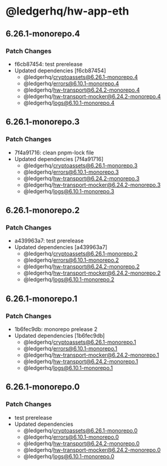 # @ledgerhq/hw-app-eth

## 6.26.1-monorepo.4

### Patch Changes

- f6cb87454: test prerelease
- Updated dependencies [f6cb87454]
  - @ledgerhq/cryptoassets@6.26.1-monorepo.4
  - @ledgerhq/errors@6.10.1-monorepo.4
  - @ledgerhq/hw-transport@6.24.2-monorepo.4
  - @ledgerhq/hw-transport-mocker@6.24.2-monorepo.4
  - @ledgerhq/logs@6.10.1-monorepo.4

## 6.26.1-monorepo.3

### Patch Changes

- 7f4a91716: clean pnpm-lock file
- Updated dependencies [7f4a91716]
  - @ledgerhq/cryptoassets@6.26.1-monorepo.3
  - @ledgerhq/errors@6.10.1-monorepo.3
  - @ledgerhq/hw-transport@6.24.2-monorepo.3
  - @ledgerhq/hw-transport-mocker@6.24.2-monorepo.3
  - @ledgerhq/logs@6.10.1-monorepo.3

## 6.26.1-monorepo.2

### Patch Changes

- a439963a7: test prerelease
- Updated dependencies [a439963a7]
  - @ledgerhq/cryptoassets@6.26.1-monorepo.2
  - @ledgerhq/errors@6.10.1-monorepo.2
  - @ledgerhq/hw-transport@6.24.2-monorepo.2
  - @ledgerhq/hw-transport-mocker@6.24.2-monorepo.2
  - @ledgerhq/logs@6.10.1-monorepo.2

## 6.26.1-monorepo.1

### Patch Changes

- 1b6fec9db: monorepo prelease 2
- Updated dependencies [1b6fec9db]
  - @ledgerhq/cryptoassets@6.26.1-monorepo.1
  - @ledgerhq/errors@6.10.1-monorepo.1
  - @ledgerhq/hw-transport-mocker@6.24.2-monorepo.1
  - @ledgerhq/hw-transport@6.24.2-monorepo.1
  - @ledgerhq/logs@6.10.1-monorepo.1

## 6.26.1-monorepo.0

### Patch Changes

- test prerelease
- Updated dependencies
  - @ledgerhq/cryptoassets@6.26.1-monorepo.0
  - @ledgerhq/errors@6.10.1-monorepo.0
  - @ledgerhq/hw-transport@6.24.2-monorepo.0
  - @ledgerhq/hw-transport-mocker@6.24.2-monorepo.0
  - @ledgerhq/logs@6.10.1-monorepo.0
